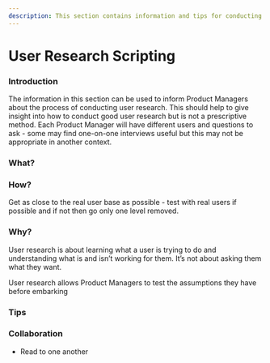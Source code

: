```yaml
---
description: This section contains information and tips for conducting user research.
---
```


# User Research Scripting

### Introduction

The information in this section can be used to inform Product Managers about the process of conducting user research. This should help to give insight into how to conduct good user research but is not a prescriptive method. Each Product Manager will have different users and questions to ask - some may find one-on-one interviews useful but this may not be appropriate in another context. 

### What?



### How?

Get as close to the real user base as possible - test with real users if possible and if not then go only one level removed. 

### Why?

User research is about learning what a user is trying to do and understanding what is and isn’t working for them. It’s not about asking them what they want.

User research allows Product Managers to test the assumptions they have before embarking 

### Tips

### Collaboration

* Read to one another 

